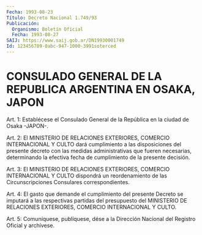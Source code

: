 ```yaml
---
Fecha: 1993-08-23
Título: Decreto Nacional 1.749/93
Publicación:
  Organismo: Boletín Oficial
  Fecha: 1993-08-27
SAIJ: https://www.saij.gob.ar/DN19930001749
Id: 123456789-0abc-947-1000-3991soterced
---
```

# CONSULADO GENERAL DE LA REPUBLICA ARGENTINA EN OSAKA, JAPON

<a id="1"></a>
Art. 1: Establécese el Consulado General de la República en la ciudad de Osaka -JAPON-.

<a id="2"></a>
Art.  2:  El  MINISTERIO  DE  RELACIONES  EXTERIORES, COMERCIO INTERNACIONAL  Y  CULTO  dará cumplimiento a las disposiciones  del presente  decreto  con  las  medidas   administrativas  que  fueren necesarias, determinando la efectiva fecha  de  cumplimiento  de la presente decisión.

<a id="3"></a>
Art.  3:  El  MINISTERIO  DE  RELACIONES  EXTERIORES, COMERCIO INTERNACIONAL  Y  CULTO  dispondrá  un  reordenamiento    de    las Circunscripciones Consulares correspondientes.

<a id="4"></a>
Art.  4:  El  gasto  que  demande el cumplimiento del presente Decreto se imputará a las respectivas  partidas del presupuesto del MINISTERIO  DE  RELACIONES  EXTERIORES,  COMERCIO  INTERNACIONAL  Y CULTO.

<a id="5"></a>
Art.  5: Comuníquese, publíquese, dése a la Dirección Nacional del Registro Oficial y archívese.